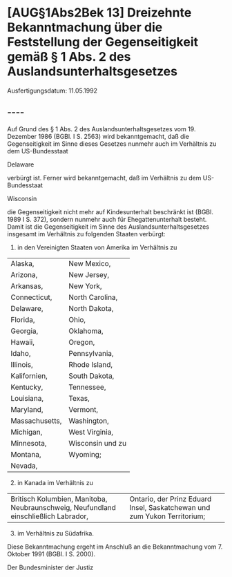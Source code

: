 # [AUG§1Abs2Bek 13] Dreizehnte Bekanntmachung über die Feststellung der Gegenseitigkeit gemäß § 1 Abs. 2 des Auslandsunterhaltsgesetzes

Ausfertigungsdatum: 11.05.1992

 

## ----

Auf Grund des § 1 Abs. 2 des Auslandsunterhaltsgesetzes vom 19. Dezember 1986 (BGBl. I S. 2563) wird bekanntgemacht, daß die Gegenseitigkeit im Sinne dieses Gesetzes nunmehr auch im Verhältnis zu dem US-Bundesstaat

  
  
Delaware

verbürgt ist. Ferner wird bekanntgemacht, daß im Verhältnis zu dem US-Bundesstaat

  
  
Wisconsin

die Gegenseitigkeit nicht mehr auf Kindesunterhalt beschränkt ist (BGBl. 1989 I S. 372), sondern nunmehr auch für Ehegattenunterhalt besteht.  
Damit ist die Gegenseitigkeit im Sinne des Auslandsunterhaltsgesetzes insgesamt im Verhältnis zu folgenden Staaten verbürgt:

1. in den Vereinigten Staaten von Amerika im Verhältnis zu

  

|                |                  |
|:---------------|:-----------------|
| Alaska,        | New Mexico,      |
| Arizona,       | New Jersey,      |
| Arkansas,      | New York,        |
| Connecticut,   | North Carolina,  |
| Delaware,      | North Dakota,    |
| Florida,       | Ohio,            |
| Georgia,       | Oklahoma,        |
| Hawaii,        | Oregon,          |
| Idaho,         | Pennsylvania,    |
| Illinois,      | Rhode Island,    |
| Kalifornien,   | South Dakota,    |
| Kentucky,      | Tennessee,       |
| Louisiana,     | Texas,           |
| Maryland,      | Vermont,         |
| Massachusetts, | Washington,      |
| Michigan,      | West Virginia,   |
| Minnesota,     | Wisconsin und zu |
| Montana,       | Wyoming;         |
| Nevada,        |                  |

2. in Kanada im Verhältnis zu

  

|                                                                                     |                                                                          |
|:------------------------------------------------------------------------------------|:-------------------------------------------------------------------------|
| Britisch Kolumbien, Manitoba, Neubraunschweig, Neufundland einschließlich Labrador, | Ontario, der Prinz Eduard Insel, Saskatchewan und zum Yukon Territorium; |

3. im Verhältnis zu Südafrika.

Diese Bekanntmachung ergeht im Anschluß an die Bekanntmachung vom 7. Oktober 1991 (BGBl. I S. 2000).  
  
Der Bundesminister der Justiz
